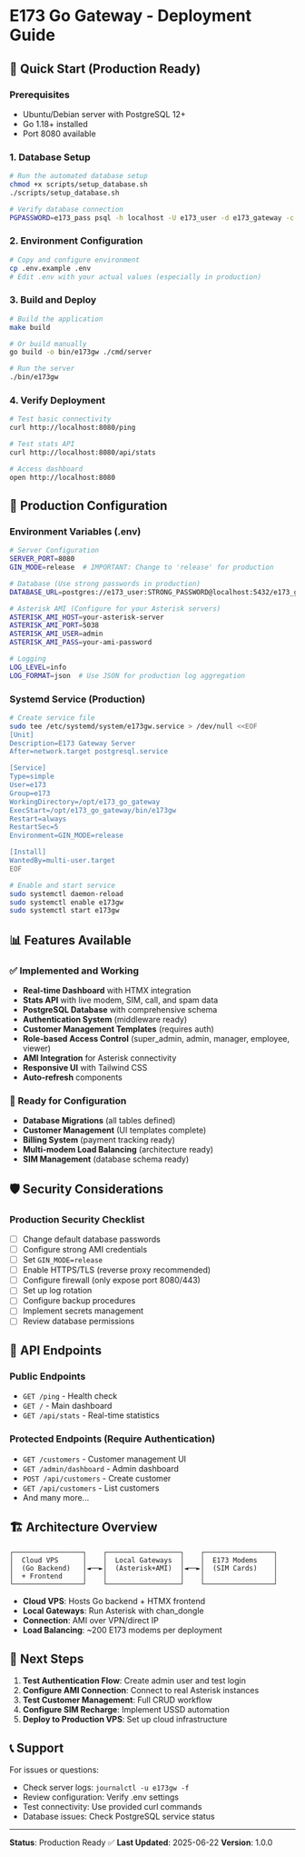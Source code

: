 # E173 Go Gateway - Deployment Guide

## 🚀 Quick Start (Production Ready)

### Prerequisites
- Ubuntu/Debian server with PostgreSQL 12+
- Go 1.18+ installed
- Port 8080 available

### 1. Database Setup
```bash
# Run the automated database setup
chmod +x scripts/setup_database.sh
./scripts/setup_database.sh

# Verify database connection
PGPASSWORD=e173_pass psql -h localhost -U e173_user -d e173_gateway -c "SELECT version();"
```

### 2. Environment Configuration
```bash
# Copy and configure environment
cp .env.example .env
# Edit .env with your actual values (especially in production)
```

### 3. Build and Deploy
```bash
# Build the application
make build

# Or build manually
go build -o bin/e173gw ./cmd/server

# Run the server
./bin/e173gw
```

### 4. Verify Deployment
```bash
# Test basic connectivity
curl http://localhost:8080/ping

# Test stats API
curl http://localhost:8080/api/stats

# Access dashboard
open http://localhost:8080
```

## 🔧 Production Configuration

### Environment Variables (.env)
```bash
# Server Configuration
SERVER_PORT=8080
GIN_MODE=release  # IMPORTANT: Change to 'release' for production

# Database (Use strong passwords in production)
DATABASE_URL=postgres://e173_user:STRONG_PASSWORD@localhost:5432/e173_gateway?sslmode=disable

# Asterisk AMI (Configure for your Asterisk servers)
ASTERISK_AMI_HOST=your-asterisk-server
ASTERISK_AMI_PORT=5038
ASTERISK_AMI_USER=admin
ASTERISK_AMI_PASS=your-ami-password

# Logging
LOG_LEVEL=info
LOG_FORMAT=json  # Use JSON for production log aggregation
```

### Systemd Service (Production)
```bash
# Create service file
sudo tee /etc/systemd/system/e173gw.service > /dev/null <<EOF
[Unit]
Description=E173 Gateway Server
After=network.target postgresql.service

[Service]
Type=simple
User=e173
Group=e173
WorkingDirectory=/opt/e173_go_gateway
ExecStart=/opt/e173_go_gateway/bin/e173gw
Restart=always
RestartSec=5
Environment=GIN_MODE=release

[Install]
WantedBy=multi-user.target
EOF

# Enable and start service
sudo systemctl daemon-reload
sudo systemctl enable e173gw
sudo systemctl start e173gw
```

## 📊 Features Available

### ✅ Implemented and Working
- **Real-time Dashboard** with HTMX integration
- **Stats API** with live modem, SIM, call, and spam data
- **PostgreSQL Database** with comprehensive schema
- **Authentication System** (middleware ready)
- **Customer Management Templates** (requires auth)
- **Role-based Access Control** (super_admin, admin, manager, employee, viewer)
- **AMI Integration** for Asterisk connectivity
- **Responsive UI** with Tailwind CSS
- **Auto-refresh** components

### 🔧 Ready for Configuration
- **Database Migrations** (all tables defined)
- **Customer Management** (UI templates complete)
- **Billing System** (payment tracking ready)
- **Multi-modem Load Balancing** (architecture ready)
- **SIM Management** (database schema ready)

## 🛡️ Security Considerations

### Production Security Checklist
- [ ] Change default database passwords
- [ ] Configure strong AMI credentials
- [ ] Set `GIN_MODE=release`
- [ ] Enable HTTPS/TLS (reverse proxy recommended)
- [ ] Configure firewall (only expose port 8080/443)
- [ ] Set up log rotation
- [ ] Configure backup procedures
- [ ] Implement secrets management
- [ ] Review database permissions

## 🔗 API Endpoints

### Public Endpoints
- `GET /ping` - Health check
- `GET /` - Main dashboard
- `GET /api/stats` - Real-time statistics

### Protected Endpoints (Require Authentication)
- `GET /customers` - Customer management UI
- `GET /admin/dashboard` - Admin dashboard
- `POST /api/customers` - Create customer
- `GET /api/customers` - List customers
- And many more...

## 🏗️ Architecture Overview

```
┌─────────────────┐    ┌──────────────────┐    ┌─────────────────┐
│  Cloud VPS      │    │  Local Gateways  │    │  E173 Modems    │
│  (Go Backend)   │◄──►│  (Asterisk+AMI)  │◄──►│  (SIM Cards)    │
│  + Frontend     │    │                  │    │                 │
└─────────────────┘    └──────────────────┘    └─────────────────┘
```

- **Cloud VPS**: Hosts Go backend + HTMX frontend
- **Local Gateways**: Run Asterisk with chan_dongle
- **Connection**: AMI over VPN/direct IP
- **Load Balancing**: ~200 E173 modems per deployment

## 🚀 Next Steps

1. **Test Authentication Flow**: Create admin user and test login
2. **Configure AMI Connection**: Connect to real Asterisk instances
3. **Test Customer Management**: Full CRUD workflow
4. **Configure SIM Recharge**: Implement USSD automation
5. **Deploy to Production VPS**: Set up cloud infrastructure

## 📞 Support

For issues or questions:
- Check server logs: `journalctl -u e173gw -f`
- Review configuration: Verify .env settings
- Test connectivity: Use provided curl commands
- Database issues: Check PostgreSQL service status

---

**Status**: Production Ready ✅
**Last Updated**: 2025-06-22
**Version**: 1.0.0
